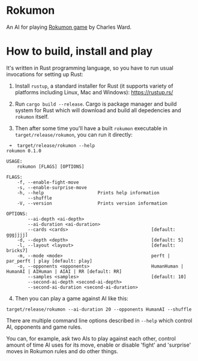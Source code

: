 # Rokumon

An AI for playing [Rokumon game](https://boardgamegeek.com/thread/2380440/wip-rokumon-2020-9-card-design-contest-contest-rea) by Charles Ward.

# How to build, install and play

It's written in Rust programming language, so you have to run usual invocations for setting up Rust:

1. Install `rustup`, a standard installer for Rust (it supports variety of platforms including Linux, Mac and Windows):
https://rustup.rs/

2. Run `cargo build --release`. Cargo is package manager and build system for Rust which will download and build all depedencies and `rokumon` itself.

3. Then after some time you'll have a built `rokumon` executable in `target/release/rokumon`, you can run it directly:

```
 ➜  target/release/rokumon --help
rokumon 0.1.0

USAGE:
    rokumon [FLAGS] [OPTIONS]

FLAGS:
    -f, --enable-fight-move
    -s, --enable-surprise-move
    -h, --help                    Prints help information
        --shuffle
    -V, --version                 Prints version information

OPTIONS:
        --ai-depth <ai-depth>
        --ai-duration <ai-duration>
        --cards <cards>                               [default: gggjjjj]
    -d, --depth <depth>                               [default: 5]
    -l, --layout <layout>                             [default: bricks7]
    -m, --mode <mode>                                 perft | par_perft | play [default: play]
    -o, --opponents <opponents>                       HumanHuman | HumanAI | AIHuman | AIAI | RR [default: RR]
        --samples <samples>                           [default: 10]
        --second-ai-depth <second-ai-depth>
        --second-ai-duration <second-ai-duration>
```

4. Then you can play a game against AI like this:

```
target/release/rokumon --ai-duration 20 --opponents HumanAI --shuffle
```

There are multiple command line options described in `--help` which control AI, opponents and game rules.

You can, for example, ask two AIs to play against each other, control amount of time AI uses for its move, enable or disable 'fight' and 'surprise' moves in Rokumon rules and do other things.